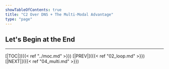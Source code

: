 ```yaml
---
showTableOfContents: true
title: "C2 Over DNS + The Multi-Modal Advantage"
type: "page"
---
```

## Let's Begin at the End


___
[|TOC|]({{< ref "../moc.md" >}})
[|PREV|]({{< ref "02_loop.md" >}})
[|NEXT|]({{< ref "04_multi.md" >}})